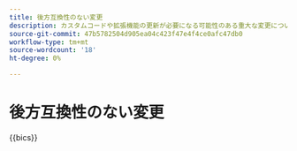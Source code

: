 ```yaml
---
title: 後方互換性のない変更
description: カスタムコードや拡張機能の更新が必要になる可能性のある重大な変更について説明します。
source-git-commit: 47b5782504d905ea04c423f47e4f4ce0afc47db0
workflow-type: tm+mt
source-wordcount: '18'
ht-degree: 0%

---
```



# 後方互換性のない変更

{{bics}}
